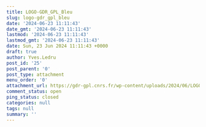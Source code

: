 ```yaml
---
title: LOGO-GDR_GPL_Bleu
slug: logo-gdr_gpl_bleu
date: '2024-06-23 11:11:43'
date_gmt: '2024-06-23 11:11:43'
lastmod: '2024-06-23 11:11:43'
lastmod_gmt: '2024-06-23 11:11:43'
date: Sun, 23 Jun 2024 11:11:43 +0000
draft: true
author: Yves.Ledru
post_id: '25'
post_parent: '0'
post_type: attachment
menu_order: '0'
attachment_url: https://gdr-gpl.cnrs.fr/wp-content/uploads/2024/06/LOGO-GDR_GPL_Bleu.png
comment_status: open
ping_status: closed
categories: null
tags: null
summary: ''
---
```



